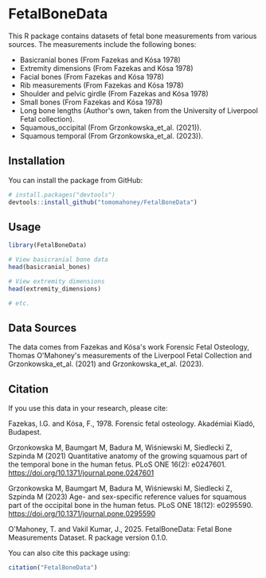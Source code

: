 # FetalBoneData

This R package contains datasets of fetal bone measurements from various sources. The measurements include the following bones:

- Basicranial bones (From Fazekas and Kósa 1978)
- Extremity dimensions (From Fazekas and Kósa 1978)
- Facial bones (From Fazekas and Kósa 1978)
- Rib measurements (From Fazekas and Kósa 1978)
- Shoulder and pelvic girdle (From Fazekas and Kósa 1978)
- Small bones (From Fazekas and Kósa 1978)
- Long bone lengths (Author's own, taken from the University of Liverpool Fetal collection).
- Squamous_occipital (From Grzonkowska_et_al. (2021)).
- Squamous temporal (From Grzonkowska_et_al. (2023)).

## Installation

You can install the package from GitHub:

```r
# install.packages("devtools")
devtools::install_github("tomomahoney/FetalBoneData")
```

## Usage

```r
library(FetalBoneData)

# View basicranial bone data
head(basicranial_bones)

# View extremity dimensions
head(extremity_dimensions)

# etc.
```

## Data Sources

The data comes from Fazekas and Kósa's work Forensic Fetal Osteology, Thomas O'Mahoney's measurements of the Liverpool Fetal Collection and Grzonkowska_et_al. (2021) and Grzonkowska_et_al. (2023).

## Citation

If you use this data in your research, please cite:

Fazekas, I.G. and Kósa, F., 1978. Forensic fetal osteology. Akadémiai Kiadó, Budapest.

Grzonkowska M, Baumgart M, Badura M, Wiśniewski M, Siedlecki Z, Szpinda M (2021) Quantitative anatomy of the growing squamous part of the temporal bone in the human fetus. PLoS ONE 16(2): e0247601. https://doi.org/10.1371/journal.pone.0247601

Grzonkowska M, Baumgart M, Badura M, Wiśniewski M, Siedlecki Z, Szpinda M (2023) Age- and sex-specific reference values for squamous part of the occipital bone in the human fetus. PLoS ONE 18(12): e0295590. https://doi.org/10.1371/journal.pone.0295590

O'Mahoney, T. and Vakil Kumar, J., 2025. FetalBoneData: Fetal Bone Measurements Dataset. R package version 0.1.0.

You can also cite this package using:
```r
citation("FetalBoneData")
```
